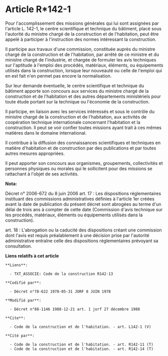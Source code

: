 # Article R*142-1

Pour l'accomplissement des missions générales qui lui sont assignées par l'article L. 142-1, le centre scientifique et
technique du bâtiment, placé sous l'autorité du ministre chargé de la construction et de l'habitation, peut être appelé à
participer à l'instruction des normes intéressant la construction.

Il participe aux travaux d'une commission, constituée auprès du ministre chargé de la construction et de l'habitation, par
arrêté de ce ministre et du ministre chargé de l'industrie, et chargée de formuler les avis techniques sur l'aptitude à
l'emploi des procédés, matériaux, éléments, ou équipements utilisés dans la construction, lorsque leur nouveauté ou celle de
l'emploi qui en est fait n'en permet pas encore la normalisation.

Sur leur demande éventuelle, le centre scientifique et technique du bâtiment apporte son concours aux services du ministre
chargé de la construction et de l'habitation et des autres départements ministériels pour toute étude portant sur la
technique ou l'économie de la construction.

Il participe, en liaison avec les services intéressés et sous le contrôle du ministre chargé de la construction et de
l'habitation, aux activités de coopération technique internationale concernant l'habitation et la construction. Il peut se
voir confier toutes missions ayant trait à ces mêmes matières dans le domaine international.

Il contribue à la diffusion des connaissances scientifiques et techniques en matière d'habitation et de construction par des
publications et par toutes autres mesures appropriées.

Il peut apporter son concours aux organismes, groupements, collectivités et personnes physiques ou morales qui le sollicitent
pour des missions se rattachant à l'objet de ses activités.

**Nota:**

Décret n° 2006-672 du 8 juin 2006 art. 17 : Les dispositions réglementaires instituant des commissions administratives
définies à l'article 1er créées avant la date de publication du présent décret sont abrogées au terme d'un délai de trois ans
à compter de cette date (Commission d'avis technique sur les procédés, matériaux, éléments ou équipements utilisés dans la
construction).

art. 18 : L'abrogation ou la caducité des dispositions créant une commission dont l'avis est requis préalablement à une
décision prise par l'autorité administrative entraîne celle des dispositions réglementaires prévoyant sa consultation.

**Liens relatifs à cet article**

	**Liens**:

	  - TXT_ASSOCIE: Code de la construction R142-13

	**Codifié par**:

	  - Décret n°78-622 1978-05-31 JORF 8 JUIN 1978

	**Modifié par**:

	  - Décret n°88-1146 1988-12-21 art. 1 jorf 27 décembre 1988

	**Cite**:

	  - Code de la construction et de l'habitation. - art. L142-1 (V)

	**Cité par**:

	  - Code de la construction et de l'habitation. - art. R142-11 (T)
	  - Code de la construction et de l'habitation. - art. R142-14 (T)
